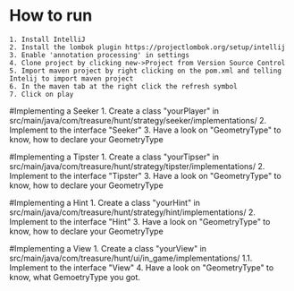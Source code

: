 # How to run
    1. Install IntelliJ
    2. Install the lombok plugin https://projectlombok.org/setup/intellij
    3. Enable 'annotation processing' in settings
    4. Clone project by clicking new->Project from Version Source Control
    5. Import maven project by right clicking on the pom.xml and telling Intelij to import maven project
    6. In the maven tab at the right click the refresh symbol
    7. Click on play

#Implementing a Seeker
    1. Create a class "yourPlayer" in
    src/main/java/com/treasure/hunt/strategy/seeker/implementations/
    2. Implement to the interface "Seeker"
    3. Have a look on "GeometryType" to know,
    how to declare your GeometryType

#Implementing a Tipster
    1. Create a class "yourTipser" in
    src/main/java/com/treasure/hunt/strategy/tipster/implementations/
    2. Implement to the interface "Tipster"
    3. Have a look on "GeometryType" to know,
    how to declare your GeometryType

#Implementing a Hint
    1. Create a class "yourHint" in
    src/main/java/com/treasure/hunt/strategy/hint/implementations/
    2. Implement to the interface "Hint"
    3. Have a look on "GeometryType" to know,
    how to declare your GeometryType
    
    
#Implementing a View
    1. Create a class "yourView" in
    src/main/java/com/treasure/hunt/ui/in_game/implementations/
    1.1. Implement to the interface "View"
    4. Have a look on "GeometryType" to know,
    what GemoetryType you got.